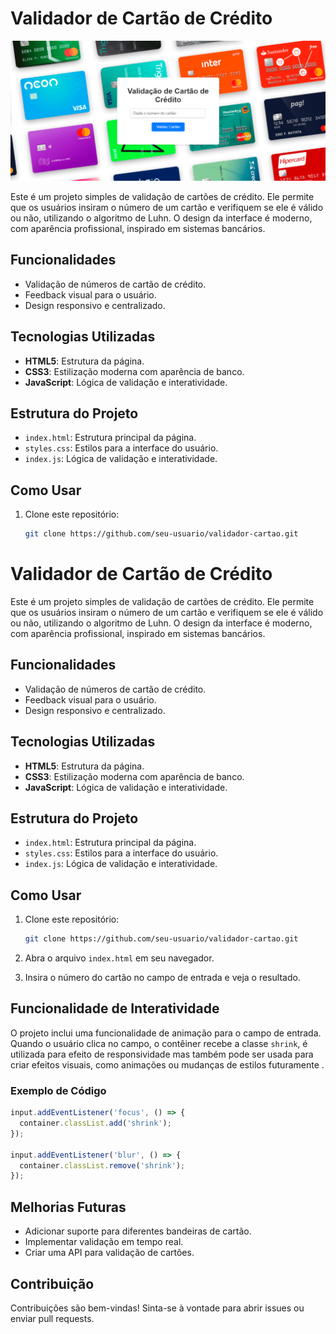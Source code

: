 # Validador de Cartão de Crédito

![Validador de Cartão de Crédito](./assets/images/Validação-de-Cartão-CAPA.png)

Este é um projeto simples de validação de cartões de crédito. Ele permite que os usuários insiram o número de um cartão e verifiquem se ele é válido ou não, utilizando o algoritmo de Luhn. O design da interface é moderno, com aparência profissional, inspirado em sistemas bancários.

## Funcionalidades

- Validação de números de cartão de crédito.
- Feedback visual para o usuário.
- Design responsivo e centralizado.

## Tecnologias Utilizadas

- **HTML5**: Estrutura da página.
- **CSS3**: Estilização moderna com aparência de banco.
- **JavaScript**: Lógica de validação e interatividade.

## Estrutura do Projeto

- `index.html`: Estrutura principal da página.
- `styles.css`: Estilos para a interface do usuário.
- `index.js`: Lógica de validação e interatividade.

## Como Usar

1. Clone este repositório:
    ```bash
    git clone https://github.com/seu-usuario/validador-cartao.git
    ```
# Validador de Cartão de Crédito

Este é um projeto simples de validação de cartões de crédito. Ele permite que os usuários insiram o número de um cartão e verifiquem se ele é válido ou não, utilizando o algoritmo de Luhn. O design da interface é moderno, com aparência profissional, inspirado em sistemas bancários.

## Funcionalidades

- Validação de números de cartão de crédito.
- Feedback visual para o usuário.
- Design responsivo e centralizado.

## Tecnologias Utilizadas

- **HTML5**: Estrutura da página.
- **CSS3**: Estilização moderna com aparência de banco.
- **JavaScript**: Lógica de validação e interatividade.

## Estrutura do Projeto

- `index.html`: Estrutura principal da página.
- `styles.css`: Estilos para a interface do usuário.
- `index.js`: Lógica de validação e interatividade.

## Como Usar

1. Clone este repositório:
   ```bash
   git clone https://github.com/seu-usuario/validador-cartao.git
   ```

2. Abra o arquivo `index.html` em seu navegador.
   
3. Insira o número do cartão no campo de entrada e veja o resultado.

## Funcionalidade de Interatividade

O projeto inclui uma funcionalidade de animação para o campo de entrada. Quando o usuário clica no campo, o contêiner recebe a classe `shrink`, é utilizada para efeito de responsividade mas também pode ser usada para criar efeitos visuais, como animações ou mudanças de estilos futuramente .

### Exemplo de Código
```javascript
input.addEventListener('focus', () => {
  container.classList.add('shrink');
});

input.addEventListener('blur', () => {
  container.classList.remove('shrink');
});
```

## Melhorias Futuras

- Adicionar suporte para diferentes bandeiras de cartão.
- Implementar validação em tempo real.
- Criar uma API para validação de cartões.

## Contribuição

Contribuições são bem-vindas! Sinta-se à vontade para abrir issues ou enviar pull requests.

